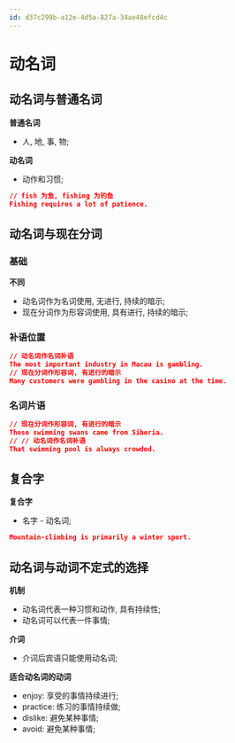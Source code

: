 ```yaml
---
id: d37c299b-a12e-4d5a-827a-34ae48efcd4c
---
```


# 动名词

## 动名词与普通名词

**普通名词**

- 人, 地, 事, 物;

**动名词**

- 动作和习惯;

```json
// fish 为鱼, fishing 为钓鱼
Fishing requires a lot of patience.
```

## 动名词与现在分词

### 基础

**不同**

- 动名词作为名词使用, 无进行, 持续的暗示;
- 现在分词作为形容词使用, 具有进行, 持续的暗示;

### 补语位置

```json
// 动名词作名词补语
The most important industry in M​​acau is gambling.
// 现在分词作形容词, 有进行的暗示
Many customers were gambling in the casino at the time.
```

### 名词片语

```json
// 现在分词作形容词, 有进行的暗示
Those swimming swans came from Siberia.
// // 动名词作名词补语
That swimming pool is always crowded.
```

## 复合字

**复合字**

- 名字 - 动名词;

```json
Mountain-climbing is primarily a winter sport.
```

## 动名词与动词不定式的选择

**机制**

- 动名词代表一种习惯和动作, 具有持续性;
- 动名词可以代表一件事情;

**介词**

- 介词后宾语只能使用动名词;

**适合动名词的动词**

- enjoy: 享受的事情持续进行;
- practice: 练习的事情持续做;
- dislike: 避免某种事情;
- avoid: 避免某种事情;
